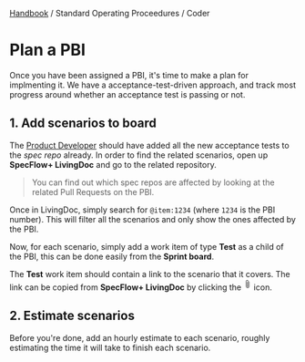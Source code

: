 [Handbook](../../README.md) / Standard Operating Proceedures / Coder

# Plan a PBI

Once you have been assigned a PBI, it's time to make a plan for implmenting it. We have a acceptance-test-driven approach, and track most progress around whether an acceptance test is passing or not.

## 1. Add scenarios to board

The [Product Developer]() should have added all the new acceptance tests to the *spec repo* already. In order to find the related scenarios, open up **SpecFlow+ LivingDoc** and go to the related repository.

> You can find out which spec repos are affected by looking at the related Pull Requests on the PBI.

Once in LivingDoc, simply search for `@item:1234` (where `1234` is the PBI number). This will filter all the scenarios and only show the ones affected by the PBI.

Now, for each scenario, simply add a work item of type **Test** as a child of the PBI, this can be done easily from the **Sprint board**.

The **Test** work item should contain a link to the scenario that it covers. The link can be copied from **SpecFlow+ LivingDoc** by clicking the ![paper clip](clip.png) icon.

## 2. Estimate scenarios

Before you're done, add an hourly estimate to each scenario, roughly estimating the time it will take to finish each scenario.